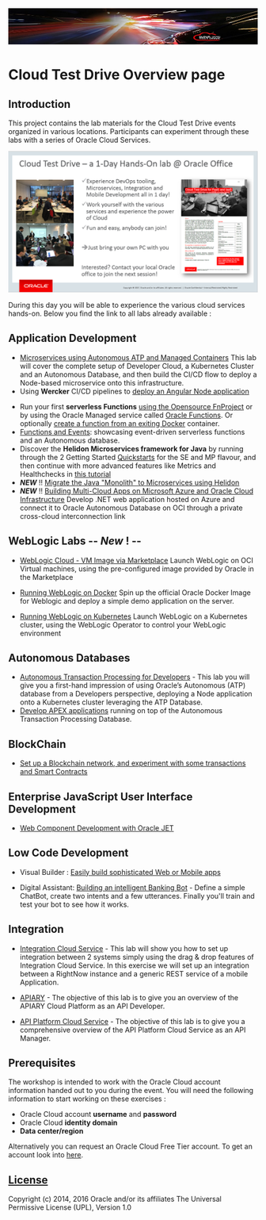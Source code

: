 ![](common/images/customer.logo2.png)
---
# Cloud Test Drive Overview page #

## Introduction ##

This project contains the lab materials for the Cloud Test Drive events organized in various locations.  Participants can experiment through these labs with a series of Oracle Cloud Services.  

![](common/images/Introslide.PNG)

During this day you will be able to experience the various cloud services hands-on.  Below you find the link to all labs already available : 


## Application Development ##
- [Microservices using Autonomous ATP and Managed Containers](AppDev/ATP-OKE/README.md)
  This lab will cover the complete setup of Developer Cloud, a Kubernetes Cluster and an Autonomous Database, and then build the CI/CD flow to deploy a Node-based microservice onto this infrastructure.
- Using **Wercker** CI/CD pipelines to [deploy an Angular Node application](AppDev/K8S/readme.md)

+ Run your first **serverless Functions** [using the Opensource FnProject](AppDev/functions/function2_lab.md) or by using the Oracle Managed service called [Oracle Functions](https://www.oracle.com/webfolder/technetwork/tutorials/infographics/oci_faas_gettingstarted_quickview/functions_quickview_top/functions_quickview/index.html#).  Or optionally [create a function from an exiting Docker](https://github.com/shaunsmith/functionslab-codeone19/blob/master/6-Container-as-Function.md) container.
+ [Functions and Events](AppDev/functionsandevents/FnHandson.md): showcasing event-driven serverless functions and an Autonomous database. 
+ Discover the **Helidon Microservices framework for Java** by running through the 2 Getting Started [Quickstarts](https://helidon.io/docs/latest/#/guides/01_overview) for the SE and MP flavour, and then continue with more advanced features like Metrics and Healthchecks in [this tutorial](https://github.com/tomas-langer/helidon-conference/blob/master/README.md)
+ ***NEW*** !!   [Migrate the Java "Monolith" to Microservices using Helidon](AppDev/helidon-k8s/README.md)
+ ***NEW*** !!   [Building Multi-Cloud Apps on Microsoft Azure and Oracle Cloud Infrastructure](AppDev/OCI-Azure-Interconnection/README.md)
  Develop .NET web application hosted on Azure and connect it to Oracle Autonomous Database on OCI through a private cross-cloud interconnection link

## WebLogic Labs   -- ***New*** ! --

+ [WebLogic Cloud - VM Image via Marketplace](https://oracle.github.io/cloudtestdrive/AppDev/wls/?page=wlscnonjrf.md) 
  Launch WebLogic on OCI Virtual machines, using the pre-configured image provided by Oracle in the Marketplace

+ [Running WebLogic on Docker](AppDev/wls/WLS_on_Docker.md)
  Spin up the official Oracle Docker Image for Weblogic and deploy a simple demo application on the server.

+ [Running WebLogic on Kubernetes](AppDev/wls/WLS_on_OKE.md)
  Launch WebLogic on a Kubernetes cluster, using the WebLogic Operator to control your WebLogic environment

  


## Autonomous Databases

- [Autonomous Transaction Processing for Developers](ATP/readme.md) - This lab you will give you a first-hand impression of using Oracle’s Autonomous (ATP) database  from a Developers perspective, deploying a Node application onto a Kubernetes cluster leveraging the ATP Database.
- [Develop APEX applications](ATP/APEX/readme.md) running on top of the Autonomous Transaction Processing Database.



## BlockChain ##
+ [Set up a Blockchain network, and experiment with some transactions and Smart Contracts](BlockChain/readme.md)

  

## Enterprise JavaScript User Interface Development ##

+ [Web Component Development with Oracle JET](https://github.com/geertjanw/ojet-training/blob/master/README.md)

  

## Low Code Development ##
+ Visual Builder : [Easily build sophisticated Web or Mobile apps](AppDev/vbcs/readme.md)

+ Digital Assistant: [Building an intelligent Banking Bot](Mobile/IntelligentBots/readme.md) - Define a simple ChatBot, create two intents and a few utterances.  Finally you'll train and test your bot to see how it works.

  


## Integration ##

+ [Integration Cloud Service](Integration/readme.md) - This lab will show you how to set up integration between 2 systems simply using the drag & drop features of Integration Cloud Service.  In this exercise we will set up an integration between a RightNow instance and a generic REST service of a mobile Application.

+ [APIARY](Integration/APICS/APIPCS-DesignFirst.md) - The objective of this lab is to give you an overview of the APIARY Cloud Platform as an API Developer. 

+ [API Platform Cloud Service](Integration/APICS/APIPCS-Manager.md) - The objective of this lab is to give you a comprehensive overview of the API Platform Cloud Service as an API Manager. 


## Prerequisites ##

The workshop is intended to work with the Oracle Cloud account information handed out to you during the event.  You will need the following information to start working on these exercises :

+ Oracle Cloud account **username** and **password**
+ Oracle Cloud **identity domain**
+ **Data center/region**

Alternatively you can request an Oracle Cloud Free Tier account. To get an account look into [here](common/request.for.trial.md).



## [License](LICENSE)
Copyright (c) 2014, 2016 Oracle and/or its affiliates
The Universal Permissive License (UPL), Version 1.0
